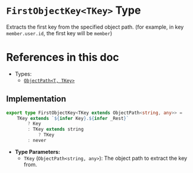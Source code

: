 # **`FirstObjectKey<TKey>` Type**

Extracts the first key from the specified object path. (for example, in key `member.user.id`, the first key will be `member`)


# References in this doc
- Types:
  - [`ObjectPath<T, TKey>`](./ObjectPath.md)


## Implementation
```ts
export type FirstObjectKey<TKey extends ObjectPath<string, any>> =
    TKey extends `${infer Key}.${infer _Rest}`
        ? Key
        : TKey extends string
            ? TKey
        : never
```

- **Type Parameters:**
  - `TKey` (`ObjectPath<string, any>`): The object path to extract the key from.
